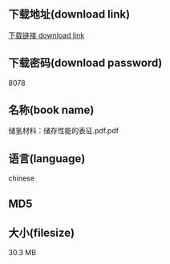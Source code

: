 ## 下载地址(download link)
[下载链接 download link](https://tutu365.netlify.app/?s=%E5%82%A8%E6%B0%A2%E6%9D%90%E6%96%99%EF%BC%9A%E5%82%A8%E5%AD%98%E6%80%A7%E8%83%BD%E7%9A%84%E8%A1%A8%E5%BE%81.pdf)

## 下载密码(download password)
8078

## 名称(book name)
储氢材料：储存性能的表征.pdf.pdf

## 语言(language)
chinese

## MD5


## 大小(filesize)
30.3 MB
